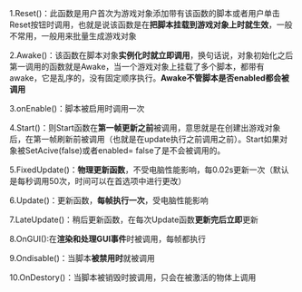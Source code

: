 1.Reset()：此函数是用户首次为游戏对象添加带有该函数的脚本或者用户单击Reset按钮时调用，也就是说该函数是在**把脚本挂载到游戏对象上时就生效**，一般不常用，一般用来批量生成游戏对象

2.Awake()：该函数在脚本对象**实例化时就立即调用**，换句话说，对象初始化之后第一调用的函数就是Awake，当一个游戏对象上挂载了多个脚本，都带有awake，它是乱序的，没有固定顺序执行。**Awake不管脚本是否enabled都会被调用**

3.onEnable()：脚本被启用时调用一次

4.Start()：则Start函数在**第一帧更新之前**被调用，意思就是在创建出游戏对象后，在第一帧刷新前被调用（也就是在update执行之前调用之前）。Start如果对象被SetAcive(false)或者enabled= false了是不会被调用的。

5.FixedUpdate()：**物理更新函数**，不受电脑性能影响，每0.02s更新一次（默认是每秒调用50次，时间可以在首选项中进行更改）

6.Update()：更新函数，**每帧执行一次**，受电脑性能影响

7.LateUpdate()：稍后更新函数，在每次Update函数**更新完后立即**更新

8.OnGUI():在**渲染和处理GUI事件**时被调用，每帧都执行

9.Ondisable()：当脚本**被禁用时**就被调用

10.OnDestory()：当脚本被销毁时披调用，只会在被激活的物体上调用